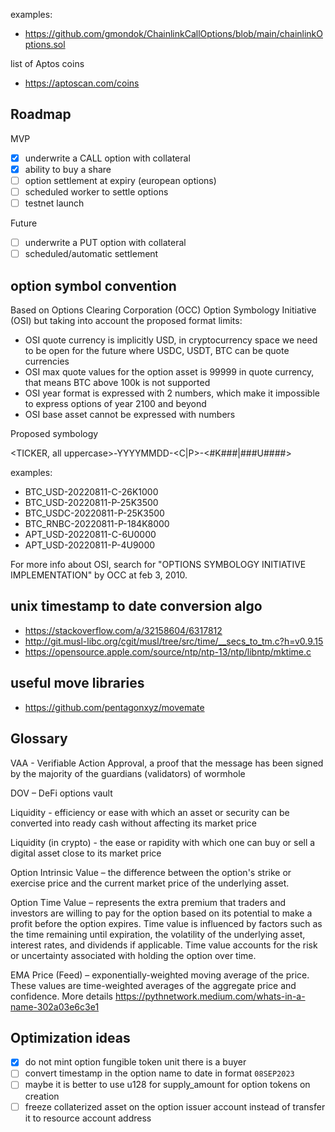 examples:
- https://github.com/gmondok/ChainlinkCallOptions/blob/main/chainlinkOptions.sol

list of Aptos coins
- https://aptoscan.com/coins

## Roadmap

MVP

- [x] underwrite a CALL option with collateral
- [x] ability to buy a share
- [ ] option settlement at expiry (european options)
- [ ] scheduled worker to settle options
- [ ] testnet launch

Future

- [ ] underwrite a PUT option with collateral
- [ ] scheduled/automatic settlement

## option symbol convention

Based on Options Clearing Corporation (OCC) Option Symbology Initiative (OSI) but taking into account the proposed format limits:

- OSI quote currency is implicitly USD, in cryptocurrency space we need to be open for the future where USDC, USDT, BTC can be quote currencies
- OSI max quote values for the option asset is 99999 in quote currency, that means BTC above 100k is not supported
- OSI year format is expressed with 2 numbers, which make it impossible to express options of year 2100 and beyond
- OSI base asset cannot be expressed with numbers

Proposed symbology

<TICKER, all uppercase>-YYYYMMDD-<C|P>-<#K###|###U####>

examples:
- BTC_USD-20220811-C-26K1000
- BTC_USD-20220811-P-25K3500
- BTC_USDC-20220811-P-25K3500
- BTC_RNBC-20220811-P-184K8000
- APT_USD-20220811-C-6U0000
- APT_USD-20220811-P-4U9000

For more info about OSI, search for "OPTIONS SYMBOLOGY INITIATIVE IMPLEMENTATION" by OCC at feb 3, 2010.

## unix timestamp to date conversion algo

- https://stackoverflow.com/a/32158604/6317812
- http://git.musl-libc.org/cgit/musl/tree/src/time/__secs_to_tm.c?h=v0.9.15
- https://opensource.apple.com/source/ntp/ntp-13/ntp/libntp/mktime.c

## useful move libraries

- https://github.com/pentagonxyz/movemate

## Glossary

VAA - Verifiable Action Approval, a proof that the message has been signed by the majority of the guardians (validators) of wormhole

DOV – DeFi options vault

Liquidity - efficiency or ease with which an asset or security can be converted into ready cash without affecting its market price

Liquidity (in crypto) - the ease or rapidity with which one can buy or sell a digital asset close to its market price

Option Intrinsic Value – the difference between the option's strike or exercise price and the current market price of the underlying asset.

Option Time Value – represents the extra premium that traders and investors are willing to pay for the option based on its potential to make a profit before the option expires. Time value is influenced by factors such as the time remaining until expiration, the volatility of the underlying asset, interest rates, and dividends if applicable. Time value accounts for the risk or uncertainty associated with holding the option over time. 

EMA Price (Feed) – exponentially-weighted moving average of the price. These values are time-weighted averages of the aggregate price and confidence. More details https://pythnetwork.medium.com/whats-in-a-name-302a03e6c3e1

## Optimization ideas

- [x] do not mint option fungible token unit there is a buyer
- [ ] convert timestamp in the option name to date in format `08SEP2023`
- [ ] maybe it is better to use u128 for supply_amount for option tokens on creation
- [ ] freeze collaterized asset on the option issuer account instead of transfer it to resource account address
